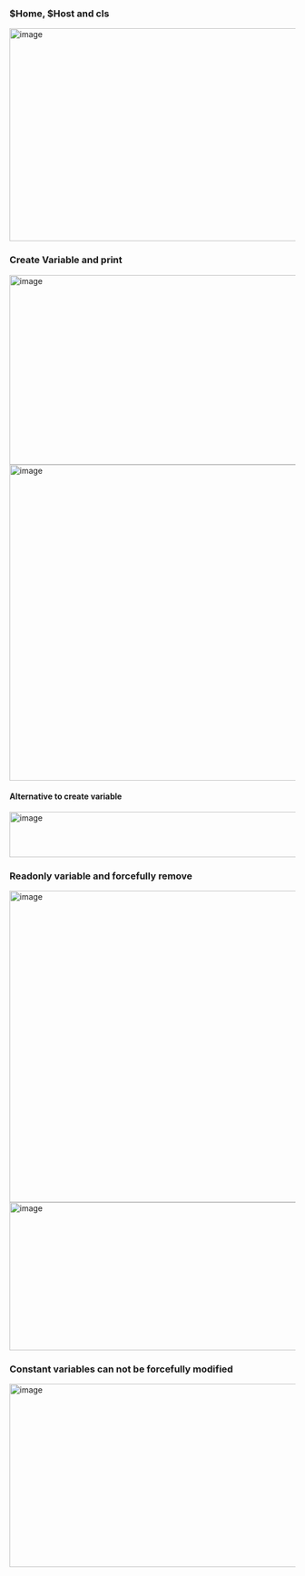 ### $Home, $Host and cls

<img width="1024" height="375" alt="image" src="https://github.com/user-attachments/assets/05a2b11d-1747-40e6-a841-308472134004" />

### Create Variable and print
<img width="838" height="334" alt="image" src="https://github.com/user-attachments/assets/33a6bc05-c2d6-40f6-9a77-c58e4a983abf" />

<img width="1003" height="557" alt="image" src="https://github.com/user-attachments/assets/48aeb0fa-dd32-407e-9a0d-031301a73ef3" />
  
#### Alternative to create variable
<img width="1215" height="80" alt="image" src="https://github.com/user-attachments/assets/7f4a34ff-78fb-4060-923c-928419bc6c8e" />

### Readonly variable and forcefully remove
<img width="1521" height="549" alt="image" src="https://github.com/user-attachments/assets/46c32a28-5bb3-43ef-83ae-84a9934c16e5" />

<img width="1358" height="261" alt="image" src="https://github.com/user-attachments/assets/1d7d64d3-a7c9-4de7-9975-c44c4dd9840c" />

### Constant variables can not be forcefully modified
<img width="809" height="323" alt="image" src="https://github.com/user-attachments/assets/b588a148-b0a2-4815-8239-501bdb83c712" />







